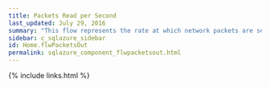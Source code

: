```yaml
---
title: Packets Read per Second
last_updated: July 29, 2016
summary: "This flow represents the rate at which network packets are sent by the SQL Azure database to client applications."
sidebar: c_sqlazure_sidebar
id: Home.flwPacketsOut
permalink: sqlazure_component_flwpacketsout.html
---
```



{% include links.html %}
